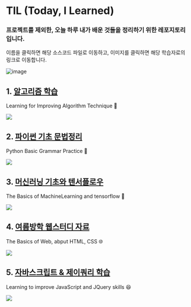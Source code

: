 # TIL (Today, I Learned)


### 프로젝트를 제외한, 오늘 하루 내가 배운 것들을 정리하기 위한 레포지토리 입니다.

이름을 클릭하면 해당 소스코드 파일로 이동하고, 이미지를 클릭하면 해당 학습자료의 링크로 이동합니다.

![image](https://user-images.githubusercontent.com/38183241/43684044-8d47a9a8-98d3-11e8-95e4-dd5dba46a959.png)

## 1. [알고리즘 학습](https://github.com/gusdnd852/TIL/tree/master/Algorithm) 
Learning for Improving Algorithm Technique 💪

<a href="https://www.acmicpc.net">
<img src="https://user-images.githubusercontent.com/38183241/43683763-736ff3a6-98cd-11e8-8114-20636ac0f3a2.jpg"/></a>



## 2. [파이썬 기초 문법정리](https://github.com/gusdnd852/TIL/tree/master/PythonPractice) 
Python Basic Grammar Practice 🌌

<a href="https://www.youtube.com/watch?v=c2mpe9Xcp0I&list=PLGPF8gvWLYyrkF85itdBHaOLSVbtdzBww">
<img src="https://user-images.githubusercontent.com/38183241/43684134-6f2f5888-98d5-11e8-94d6-088a58a71595.png"/></a>



## 3. [머신러닝 기초와 텐서플로우](https://github.com/gusdnd852/TIL/tree/master/MachineLearning)
The Basics of MachineLearning and tensorflow 🤖 

<a href="https://www.youtube.com/watch?v=BS6O0zOGX4E&list=PLlMkM4tgfjnLSOjrEJN31gZATbcj_MpUm">
<img src="https://user-images.githubusercontent.com/38183241/43684145-83696050-98d5-11e8-8473-9b282f5a6b2c.png"/></a>


## 4. [여름방학 웹스터디 자료](https://github.com/gusdnd852/TIL/tree/master/WebStudy) 
The Basics of Web, abput HTML, CSS 🌐

<a href="https://user-images.githubusercontent.com/38183241/43683747-11002b0a-98cd-11e8-9f94-7ff719969164.jpg">
<img src="https://user-images.githubusercontent.com/38183241/43684147-934d95ea-98d5-11e8-8c98-4b9b979e3ea0.png"/></a>

## 5. [자바스크립트 & 제이쿼리 학습](https://github.com/gusdnd852/Today-I-Learned/tree/master/jquery)
Learning to improve JavaScript and JQuery skills 😆

<a href="https://www.youtube.com/watch?v=jR2zWjCT2XI&list=PLG7te9eYUi7vnribGociCy0Z-yD9Q8hwT&index=1">
<img src="https://user-images.githubusercontent.com/38183241/45194658-e876cc80-b28e-11e8-91f4-357e3b0753d8.jpg"/></a>
